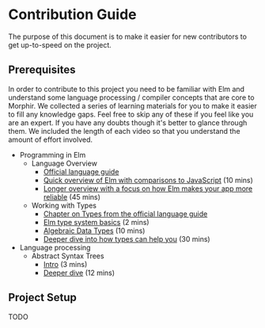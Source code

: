 # Contribution Guide

The purpose of this document is to make it easier for new contributors to get up-to-speed on the project.

## Prerequisites

In order to contribute to this project you need to be familiar with Elm and understand some language processing / compiler concepts that are core to Morphir. 
We collected a series of learning materials for you to make it easier to fill any knowledge gaps. Feel free to skip any of these if you feel like you are an expert. 
If you have any doubts though it's better to glance through them. We included the length of each video so that you understand the amount of effort involved.

- Programming in Elm
  - Language Overview
    - [Official language guide](https://guide.elm-lang.org/)
    - [Quick overview of Elm with comparisons to JavaScript](https://www.youtube.com/watch?v=um0jxfgboNo) (10 mins)
    - [Longer overview with a focus on how Elm makes your app more reliable](https://www.youtube.com/watch?v=kEitFAY7Gc8) (45 mins)
  - Working with Types
    - [Chapter on Types from the official language guide](https://guide.elm-lang.org/types/)
    - [Elm type system basics](https://www.youtube.com/watch?v=F_bx2J8En9w) (2 mins)
    - [Algebraic Data Types](https://www.youtube.com/watch?v=JYWJzaiCtEw) (10 mins)
    - [Deeper dive into how types can help you](https://www.youtube.com/watch?v=memIRXFSNkU) (30 mins)
- Language processing
  - Abstract Syntax Trees
    - [Intro](https://www.youtube.com/watch?v=jpfaXK4xCYE) (3 mins)
    - [Deeper dive](https://www.youtube.com/watch?v=VKM1eLoN-gI) (12 mins)


## Project Setup

TODO
